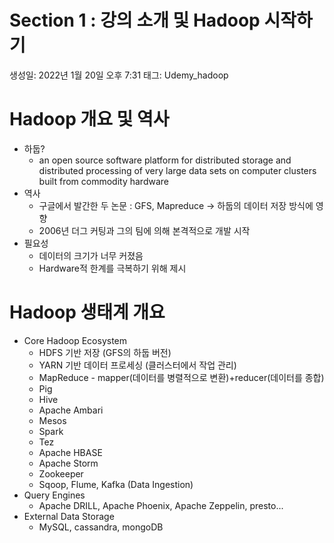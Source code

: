 # Section 1 : 강의 소개 및 Hadoop 시작하기

생성일: 2022년 1월 20일 오후 7:31
태그: Udemy_hadoop

# Hadoop 개요 및 역사

- 하둡?
    - an open source software platform for distributed storage and distributed processing of very large data sets on computer clusters built from commodity hardware
- 역사
    - 구글에서 발간한 두 논문 : GFS, Mapreduce → 하둡의 데이터 저장 방식에 영향
    - 2006년 더그 커팅과 그의 팀에 의해 본격적으로 개발 시작
- 필요성
    - 데이터의 크기가 너무 커졌음
    - Hardware적 한계를 극복하기 위해 제시

# Hadoop 생태계 개요

- Core Hadoop Ecosystem
    - HDFS 기반 저장 (GFS의 하둡 버전)
    - YARN 기반 데이터 프로세싱 (클러스터에서 작업 관리)
    - MapReduce - mapper(데이터를 병렬적으로 변환)+reducer(데이터를 종합)
    - Pig
    - Hive
    - Apache Ambari
    - Mesos
    - Spark
    - Tez
    - Apache HBASE
    - Apache Storm
    - Zookeeper
    - Sqoop, Flume, Kafka (Data Ingestion)
- Query Engines
    - Apache DRILL, Apache Phoenix, Apache Zeppelin, presto...
- External Data Storage
    - MySQL, cassandra, mongoDB